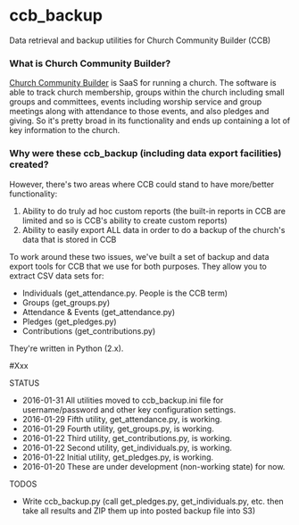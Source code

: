 # ccb_backup
Data retrieval and backup utilities for Church Community Builder (CCB)

### What is Church Community Builder?

[Church Community Builder](https://churchcommunitybuilder.com/) is SaaS for running a church.  The software is able to track church membership, groups within the church including small groups and committees, events including worship service and group meetings along with attendance to those events, and also pledges and giving.  So it's pretty broad in its functionality and ends up containing a lot of key information to the church.

### Why were these ccb_backup (including data export facilities) created?

However, there's two areas where CCB could stand to have more/better functionality:
1. Ability to do truly ad hoc custom reports (the built-in reports in CCB are limited and so is CCB's ability to create custom reports)
2. Ability to easily export ALL data in order to do a backup of the church's data that is stored in CCB

To work around these two issues, we've built a set of backup and data export tools for CCB that we use for both purposes.  They allow you to extract CSV data sets for:
* Individuals (get_attendance.py. People is the CCB term)
* Groups (get_groups.py)
* Attendance & Events (get_attendance.py)
* Pledges (get_pledges.py)
* Contributions (get_contributions.py)

They're written in Python (2.x).

#Xxx

STATUS
- 2016-01-31 All utilities moved to ccb_backup.ini file for username/password and other key configuration settings.
- 2016-01-29 Fifth utility, get_attendance.py, is working.
- 2016-01-29 Fourth utility, get_groups.py, is working.
- 2016-01-22 Third utility, get_contributions.py, is working.
- 2016-01-22 Second utility, get_individuals.py, is working.
- 2016-01-22 Initial utility, get_pledges.py, is working.
- 2016-01-20 These are under development (non-working state) for now.

TODOS
- Write ccb_backup.py (call get_pledges.py, get_individuals.py, etc. then take all results and ZIP them up
  into posted backup file into S3)
